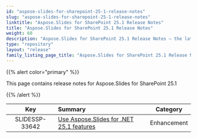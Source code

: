 ```yaml
---
id: "aspose-slides-for-sharepoint-25-1-release-notes"
slug: "aspose-slides-for-sharepoint-25-1-release-notes"
linktitle: "Aspose.Slides for SharePoint 25.1 Release Notes"
title: "Aspose.Slides for SharePoint 25.1 Release Notes"
weight: 60
description: "Aspose.Slides for SharePoint 25.1 Release Notes – the latest updates and fixes."
type: "repository"
layout: "release"
family_listing_page_title: "Aspose.Slides for SharePoint 25.1 Release Notes"
---
```


{{% alert color="primary" %}} 

This page contains release notes for Aspose.Slides for SharePoint 25.1

{{% /alert %}} 

|**Key** |**Summary** |**Category** |
| :-: | :- | :-: |
|SLIDESSP-33642|[Use Aspose.Slides for .NET 25.1 features](/slides/net/release-notes/2025/aspose-slides-for-net-25-1-release-notes/)|Enhancement|
